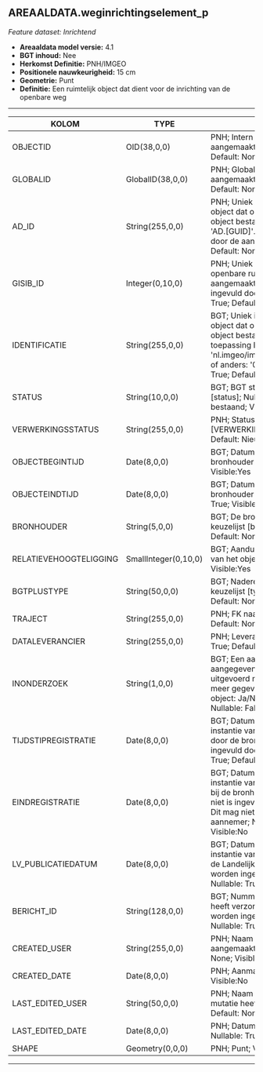## AREAALDATA.weginrichtingselement_p

*Feature dataset: Inrichtend*


* __Areaaldata model versie:__ 4.1
* __BGT inhoud:__ Nee
* __Herkomst Definitie:__ PNH/IMGEO
* __Positionele nauwkeurigheid:__ 15 cm
* __Geometrie:__ Punt
* __Definitie:__ 	Een ruimtelijk object dat dient voor de inrichting van de openbare weg


***

|KOLOM                          |TYPE          	          |DEFINITIE|
|------                        	|----             	      |-----    |
|OBJECTID                       |OID(38,0,0)              |PNH; Intern ArcGIS Identificatienummer, aangemaakt door ArcGIS; Nullable: False; Default: None; Visible:Yes|
|GLOBALID                       |GlobalID(38,0,0)         |PNH; Global Unique Identifier,  aangemaakt door ArcGIS; Nullable: False; Default: None; Visible:No|
|AD_ID                          |String(255,0,0)          |PNH; Uniek identificatienummer voor het object dat onveranderlijk is zolang het object bestaat in Areaaldata: in format 'AD.[GUID]'. Dit moet worden ingevuld door de aannemer; Nullable: False; Default: None; Visible:Yes|
|GISIB_ID                       |Integer(0,10,0)          |PNH; Uniek Identificatienummer beheer openbare ruimte (GISIB), wordt aangemaakt in GISIB en mag niet worden ingevuld door de aannemer; Nullable: True; Default: None; Visible:No|
|IDENTIFICATIE                  |String(255,0,0)          |BGT; Uniek identificatienummer voor het object dat onveranderlijk is zolang het object bestaat: bevat indien van toepassing BGT/IMKL ID in format 'nl.imgeo/imkl.bronhouderscode.LokaalID' of anders: '00000'.LokaalID; Nullable: True; Default: None; Visible:No|
|STATUS                         |String(10,0,0)           |BGT; BGT status van het object; keuzelijst [status]; Nullable: False; Default: bestaand; Visible:No|
|VERWERKINGSSTATUS              |String(255,0,0)          |PNH; Status van de gegevens; keuzelijst [VERWERKINGSSTATUS]; Nullable: False; Default: Nieuw; Visible:Yes|
|OBJECTBEGINTIJD                |Date(8,0,0)              |BGT; Datum waarop het object bij de bronhouder is ontstaan; Nullable: False; Visible:Yes|
|OBJECTEINDTIJD                 |Date(8,0,0)              |BGT; Datum waarop het object bij de bronhouder niet meer geldig is; Nullable: True; Visible:Yes|
|BRONHOUDER                     |String(5,0,0)            |BGT; De bronhoudercode van het object; keuzelijst [bronhouder]; Nullable: False; Default: None; Visible:No|
|RELATIEVEHOOGTELIGGING         |SmallInteger(0,10,0)     |BGT; Aanduiding voor de relatieve hoogte van het object; Nullable: False; Default: 0; Visible:Yes|
|BGTPLUSTYPE                    |String(50,0,0)           |BGT; Nadere type omschrijving in de BGT; keuzelijst [typeWGIPunt]; Nullable: False; Default: None; Visible:Yes|
|TRAJECT                        |String(255,0,0)          |PNH; FK naar traject_v; Nullable: True; Default: None|
|DATALEVERANCIER                |String(255,0,0)          |PNH; Leverancier van de data; Nullable: True; Default: None|
|INONDERZOEK                    |String(1,0,0)            |BGT; Een aanduiding waarmee wordt aangegeven dat een onderzoek wordt uitgevoerd naar de juistheid van een of meer gegevens van het betreffende object: Ja/Nee; keuzelijst [jaNee]; Nullable: False; Default: N; Visible:No|
|TIJDSTIPREGISTRATIE            |Date(8,0,0)              |BGT; Datum en tijdstip waarop deze instantie van het object is opgenomen door de bronhouder. Dit mag niet worden ingevuld door de aannemer; Nullable: True; Default: None; Visible:No|
|EINDREGISTRATIE                |Date(8,0,0)              |BGT; Datum en tijdstip waarop deze instantie van het object niet meer geldig is bij de bronhouder. Wanneer deze waarde niet is ingevuld is de instantie nog geldig. Dit mag niet worden ingevuld door de aannemer; Nullable: True; Default: None; Visible:No|
|LV_PUBLICATIEDATUM             |Date(8,0,0)              |BGT; Datum en tijdstip waarop deze instantie van het object is opgenomen in de Landelijke Voorziening. Dit mag niet worden ingevuld door de aannemer; Nullable: True; Default: None; Visible:No|
|BERICHT_ID                     |String(128,0,0)          |BGT; Nummer van het bericht dat PNH heeft verzonden naar LV. Dit mag niet worden ingevuld door de aannemer. Nullable: True; Default: None; Visible:No|
|CREATED_USER                   |String(255,0,0)          |PNH; Naam van gebruiker die de rij heeft aangemaakt; Nullable: True; Default: None; Visible:No|
|CREATED_DATE                   |Date(8,0,0)              |PNH; Aanmaakdatum; Nullable: True; Visible:No|
|LAST_EDITED_USER               |String(50,0,0)           |PNH; Naam van gebruiker die de laatste mutatie heeft doorgevoerd; Nullable: True; Default: None; Visible:No|
|LAST_EDITED_DATE               |Date(8,0,0)              |PNH; Datum van de laatste mutatie; Nullable: True; Visible:No|
|SHAPE                          |Geometry(0,0,0)          |PNH; Punt; Visible:Yes|


***
